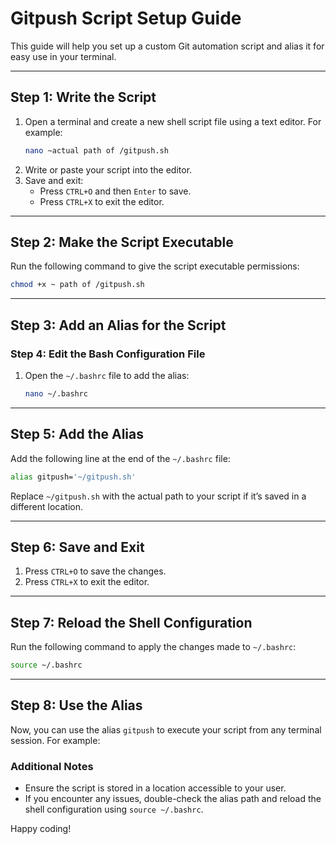 # Gitpush Script Setup Guide

This guide will help you set up a custom Git automation script and alias it for easy use in your terminal.

---

## **Step 1: Write the Script**
1. Open a terminal and create a new shell script file using a text editor. For example:
   ```bash
   nano ~actual path of /gitpush.sh
   ```
2. Write or paste your script into the editor.
3. Save and exit:
   - Press `CTRL+O` and then `Enter` to save.
   - Press `CTRL+X` to exit the editor.

---

## **Step 2: Make the Script Executable**
Run the following command to give the script executable permissions:
```bash
chmod +x ~ path of /gitpush.sh
```

---

## **Step 3: Add an Alias for the Script**

### **Step 4: Edit the Bash Configuration File**
1. Open the `~/.bashrc` file to add the alias:
   ```bash
   nano ~/.bashrc
   ```

---

## **Step 5: Add the Alias**
Add the following line at the end of the `~/.bashrc` file:
```bash
alias gitpush='~/gitpush.sh'
```
Replace `~/gitpush.sh` with the actual path to your script if it’s saved in a different location.

---

## **Step 6: Save and Exit**
1. Press `CTRL+O` to save the changes.
2. Press `CTRL+X` to exit the editor.

---

## **Step 7: Reload the Shell Configuration**
Run the following command to apply the changes made to `~/.bashrc`:
```bash
source ~/.bashrc
```

---

## **Step 8: Use the Alias**
Now, you can use the alias `gitpush` to execute your script from any terminal session. For example:


### **Additional Notes**
- Ensure the script is stored in a location accessible to your user.
- If you encounter any issues, double-check the alias path and reload the shell configuration using `source ~/.bashrc`.

Happy coding!

